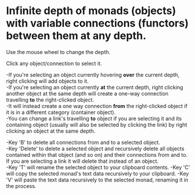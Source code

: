 # Infinite depth of monads (objects) with variable connections (functors) between them at any depth.

Use the mouse wheel to change the depth.

Click any object/connection to select it.

-If you're selecting an object currently hovering **over** the current depth, right clicking will add objects to it.\
-If you're selecting an object currently **at** the current depth, right clicking another object at the same depth will create a one-way connection travelling **to** the right-clicked object.\
-It will instead create a one way connection **from** the right-clicked object if it is in a different category (container object).\
-You can change a link's travelling **to** object if you are selecting it and its containing object (usually will also be selected by clicking the link) by right clicking an object at the same depth.

-Key 'B' to delete all connections from and to a selected object.\
-Key 'Delete' to delete a selected object and recursively delete all objects contained within that object (and so on) and their connections from and to.\
If you are selecting a link it will delete that instead of an object.\
-Key 'T' will rename the selected object to your clipboard contents.
-Key 'C' will copy the selected monad's text data recursively to your clipboard.
-Key 'V' will paste the text data recursively to the selected monad, renaming it in the process.
